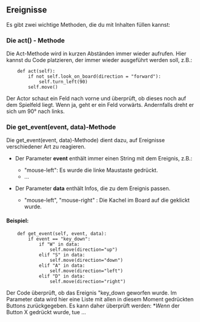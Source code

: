 
Ereignisse
------------------

Es gibt zwei wichtige Methoden, die du mit Inhalten füllen kannst:

### Die act() - Methode

Die Act-Methode wird in kurzen Abständen immer wieder aufrufen. 
Hier kannst du Code platzieren, der immer wieder ausgeführt werden soll, z.B.:
```
    def act(self):
        if not self.look_on_board(direction = "forward"):
            self.turn_left(90)
        self.move()
```

Der Actor schaut ein Feld nach vorne und überprüft, ob dieses noch auf dem Spielfeld liegt. 
Wenn ja, geht er ein Feld vorwärts. Andernfalls dreht er sich um 90° nach links.

### Die get_event(event, data)-Methode

Die get_event(event, data)-Methode) dient dazu, auf Ereignisse verschiedener Art zu reagieren.

  * Der Parameter **event** enthält immer einen String mit dem Ereignis, z.B.:
    * "mouse-left": Es wurde die linke Maustaste gedrückt.
    * ...
    
  * Der Parameter **data** enthält Infos, die zu dem Ereignis passen.
    * "mouse-left", "mouse-right" : Die Kachel im Board auf die geklickt wurde.
    
#### Beispiel:

```
    def get_event(self, event, data):
        if event == "key_down":
            if "W" in data:
                self.move(direction="up")
            elif "S" in data:
                self.move(direction="down")
            elif "A" in data:
                self.move(direction="left")
            elif "D" in data:
                self.move(direction="right")
```

Der Code überprüft, ob das Ereignis "key_down geworfen wurde.
Im Parameter data wird hier eine Liste mit allen in diesem Moment gedrückten Buttons zurückgegeben.
Es kann daher überprüft werden: **Wenn* der Button X gedrückt wurde, tue ... 